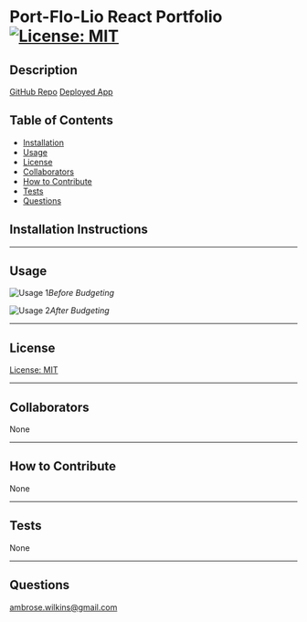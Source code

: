 # Port-Flo-Lio React Portfolio [![License: MIT](https://img.shields.io/badge/License-MIT-yellow.svg)](https://opensource.org/licenses/MIT)

  
## Description


[GitHub Repo](https://github.com/a-breezy/port-flo-lio)
[Deployed App]()

## Table of Contents

  * [Installation](#installation-instructions)
  * [Usage](#usage)
  * [License](#license)
  * [Collaborators](#collaborators)
  * [How to Contribute](#how-to-contribute)
  * [Tests](#tests)
  * [Questions](#questions)

## Installation Instructions



---
## Usage

![Usage 1](./public/img/sts1.png "Before Budgeting")*Before Budgeting*

![Usage 2](./public/img/sts1.png "After Budgeting")*After Budgeting*


---
## License

  [License: MIT](https://opensource.org/licenses/MIT)
  

---
## Collaborators

None

---
## How to Contribute

None

---
## Tests

None

---
## Questions

ambrose.wilkins@gmail.com

